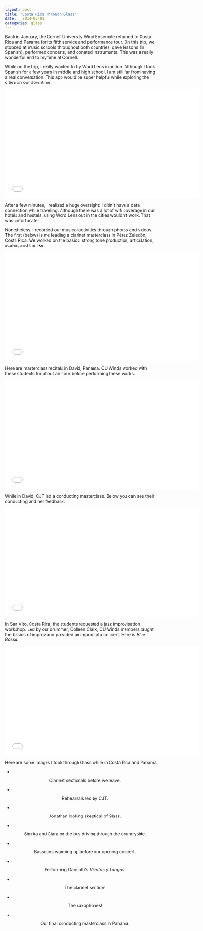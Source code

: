 ```yaml
---
layout: post
title: "Costa Rica Through Glass"
date:   2014-03-01
categories: glass
---
```


<script type="text/javascript">
  $(window)
    .load(function ()
  {
    $('.flexslider')
      .flexslider(
    {
      animation: "slide",
      slideshow: true,
      start: function (slider)
      {
        $('body')
          .removeClass('loading');
      }
    });
  });
</script> 

Back in January, the Cornell University Wind Ensemble returned to Costa Rica and Panama for its fifth service and performance tour. On this trip, we stopped at music schools throughout both countries, gave lessons (in Spanish), performed concerts, and donated instruments. This was a really wonderful end to my time at Cornell.

While on the trip, I really wanted to try Word Lens in action. Although I took Spanish for a few years in middle and high school, I am still far from having a real conversation. This app would be super helpful while exploring the cities on our downtime.

<center><iframe width="640" height="360" src="//www.youtube.com/embed/pZKWW3rzT2Q" frameborder="0" allowfullscreen></iframe></center>

After a few minutes, I realized a huge oversight: I didn't have a data connection while traveling. Although there was a lot of wifi coverage in our hotels and hostels, using Word Lens out in the cities wouldn't work. That was unfortunate.

Nonetheless, I recorded our musical activities through photos and videos. The first (below) is me leading a clarinet masterclass in Pérez Zeledón, Costa Rica. We worked on the basics: strong tone production, articulation, scales, and the like.

<center><iframe width="640" height="360" src="//www.youtube.com/embed/er1Wb4qhmvM" frameborder="0" allowfullscreen></iframe></center>

Here are masterclass recitals in David, Panama. CU Winds worked with these students for about an hour before performing these works.

<center><iframe width="640" height="360" src="//www.youtube.com/embed/yHgZIo4STg4" frameborder="0" allowfullscreen></iframe></center>

While in David, CJT led a conducting masterclass. Below you can see their conducting and her feedback.

<center><iframe width="640" height="360" src="//www.youtube.com/embed/F9gFELtCal4" frameborder="0" allowfullscreen></iframe></center>

In San Vito, Costa Rica, the students requested a jazz improvisation workshop. Led by our drummer, Colleen Clark, CU Winds members taught the basics of improv and provided an impromptu concert. Here is <i>Blue Bossa.</i>

<center><iframe width="640" height="360" src="//www.youtube.com/embed/P7bC93Hf8Nc" frameborder="0" allowfullscreen></iframe></center>

Here are some images I took through Glass while in Costa Rica and Panama.

<center><div class="flexslider">
<ul class="slides img-rounded">
  <li><img src="img/costarica/1.jpg" alt=""><p class="flex-caption">Clarinet sectionals before we leave.</p></li>
  <li><img src="img/costarica/3.jpg" alt=""><p class="flex-caption">Rehearsals led by CJT.</p></li>
  <li><img src="img/costarica/3b.jpg" alt=""><p class="flex-caption">Jonathan looking skeptical of Glass.</p></li> 
  <li><img src="img/costarica/3a.jpg" alt=""><p class="flex-caption">Simrita and Clara on the bus driving through the countryside.</p></li>
  <li><img src="img/costarica/4.jpg" alt=""><p class="flex-caption">Bassoons warming up before our opening concert.</p></li>
  <li><img src="img/costarica/5.jpg" alt=""><p class="flex-caption">Performing Gandolfi's <i>Vientos y Tangos.</i></p></li>
  <li><img src="img/costarica/2.jpg" alt=""><p class="flex-caption">The clarinet section!</p></li>
  <li><img src="img/costarica/6.jpg" alt=""><p class="flex-caption">The saxophones!</p></li>
  <li><img src="img/costarica/9.jpg" alt=""><p class="flex-caption">Our final conducting masterclass in Panama.</p></li>
</ul>
</div></center>
